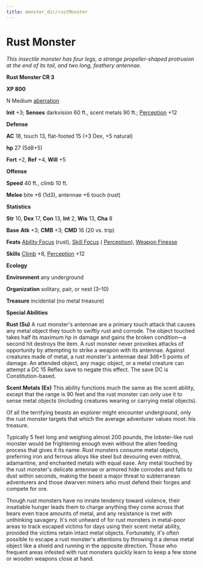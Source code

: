 ```yaml
---
title: monster_dir/rustMonster
---
```

# Rust Monster

_This insectile monster has four legs, a strange propeller-shaped protrusion at the end of its tail, and two long, feathery antennae._

**Rust Monster CR 3**

**XP 800**

N Medium [aberration](creatureTypes#_aberration)

**Init** +3; **Senses** darkvision 60 ft., scent metals 90 ft.; [Perception](../skill_dir/perception#_perception) +12

**Defense**

**AC** 18, touch 13, flat-footed 15 (+3 Dex, +5 natural)

**hp** 27 (5d8+5)

**Fort** +2, **Ref** +4, **Will** +5

**Offense**

**Speed** 40 ft., climb 10 ft.

**Melee** bite +6 (1d3), antennae +6 touch (rust)

**Statistics**

**Str** 10, **Dex** 17, **Con** 13, **Int** 2, **Wis** 13, **Cha** 8

**Base**  **Atk** +3; **CMB** +3; **CMD** 16 (20 vs. trip)

**Feats** [Ability Focus](monsterFeats#_ability-focus) (rust), [Skill Focus](../feats#_skill-focus) ( [Perception](../skill_dir/perception#_perception)), [Weapon Finesse](../feats#_weapon-finesse)

**Skills** [Climb](../skill_dir/climb#_climb) +8, [Perception](../skill_dir/perception#_perception) +12

**Ecology**

**Environment** any underground

**Organization** solitary, pair, or nest (3–10)

**Treasure** incidental (no metal treasure)

**Special Abilities**

**Rust (Su)** A rust monster's antennae are a primary touch attack that causes any metal object they touch to swiftly rust and corrode. The object touched takes half its maximum hp in damage and gains the broken condition—a second hit destroys the item. A rust monster never provokes attacks of opportunity by attempting to strike a weapon with its antennae. Against creatures made of metal, a rust monster's antennae deal 3d6+5 points of damage. An attended object, any magic object, or a metal creature can attempt a DC 15 Reflex save to negate this effect. The save DC is Constitution-based.

**Scent Metals (Ex)** This ability functions much the same as the scent ability, except that the range is 90 feet and the rust monster can only use it to sense metal objects (including creatures wearing or carrying metal objects).

Of all the terrifying beasts an explorer might encounter underground, only the rust monster targets that which the average adventurer values most: his treasure.

Typically 5 feet long and weighing almost 200 pounds, the lobster-like rust monster would be frightening enough even without the alien feeding process that gives it its name. Rust monsters consume metal objects, preferring iron and ferrous alloys like steel but devouring even mithral, adamantine, and enchanted metals with equal ease. Any metal touched by the rust monster's delicate antennae or armored hide corrodes and falls to dust within seconds, making the beast a major threat to subterranean adventurers and those dwarven miners who must defend their forges and compete for ore.

Though rust monsters have no innate tendency toward violence, their insatiable hunger leads them to charge anything they come across that bears even trace amounts of metal, and any resistance is met with unthinking savagery. It's not unheard of for rust monsters in metal-poor areas to track escaped victims for days using their scent metal ability, provided the victims retain intact metal objects. Fortunately, it's often possible to escape a rust monster's attentions by throwing it a dense metal object like a shield and running in the opposite direction. Those who frequent areas infested with rust monsters quickly learn to keep a few stone or wooden weapons close at hand.


